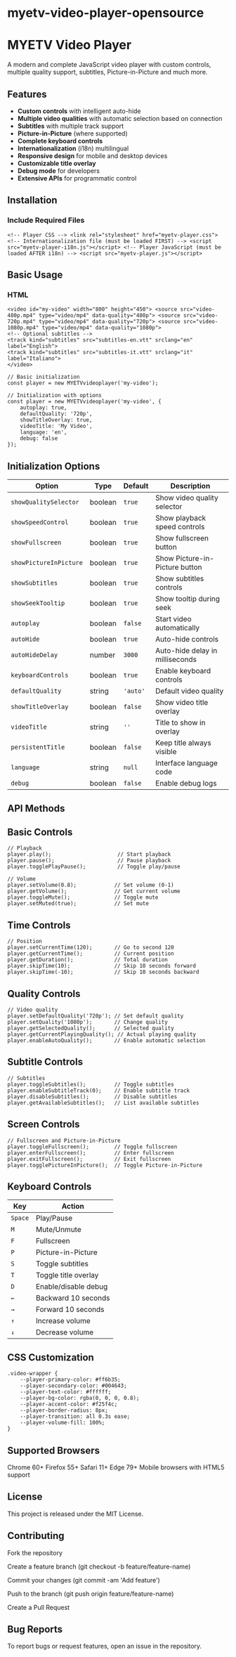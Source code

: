 # myetv-video-player-opensource

# MYETV Video Player

A modern and complete JavaScript video player with custom controls, multiple quality support, subtitles, Picture-in-Picture and much more.

## Features

- **Custom controls** with intelligent auto-hide
- **Multiple video qualities** with automatic selection based on connection
- **Subtitles** with multiple track support
- **Picture-in-Picture** (where supported)
- **Complete keyboard controls**
- **Internationalization** (i18n) multilingual
- **Responsive design** for mobile and desktop devices
- **Customizable title overlay**
- **Debug mode** for developers
- **Extensive APIs** for programmatic control

## Installation

### Include Required Files

```<!-- Player CSS --> <link rel="stylesheet" href="myetv-player.css"> <!-- Internationalization file (must be loaded FIRST) --> <script src="myetv-player-i18n.js"></script> <!-- Player JavaScript (must be loaded AFTER i18n) --> <script src="myetv-player.js"></script>```

## Basic Usage

### HTML

```
<video id="my-video" width="800" height="450"> <source src="video-480p.mp4" type="video/mp4" data-quality="480p"> <source src="video-720p.mp4" type="video/mp4" data-quality="720p"> <source src="video-1080p.mp4" type="video/mp4" data-quality="1080p">
<!-- Optional subtitles -->
<track kind="subtitles" src="subtitles-en.vtt" srclang="en" label="English">
<track kind="subtitles" src="subtitles-it.vtt" srclang="it" label="Italiano">
</video>

// Basic initialization
const player = new MYETVvideoplayer('my-video');

// Initialization with options
const player = new MYETVvideoplayer('my-video', {
    autoplay: true,
    defaultQuality: '720p',
    showTitleOverlay: true,
    videoTitle: 'My Video',
    language: 'en',
    debug: false
});
```

## Initialization Options

| Option | Type | Default | Description |
|--------|------|---------|-------------|
| `showQualitySelector` | boolean | `true` | Show video quality selector |
| `showSpeedControl` | boolean | `true` | Show playback speed controls |
| `showFullscreen` | boolean | `true` | Show fullscreen button |
| `showPictureInPicture` | boolean | `true` | Show Picture-in-Picture button |
| `showSubtitles` | boolean | `true` | Show subtitles controls |
| `showSeekTooltip` | boolean | `true` | Show tooltip during seek |
| `autoplay` | boolean | `false` | Start video automatically |
| `autoHide` | boolean | `true` | Auto-hide controls |
| `autoHideDelay` | number | `3000` | Auto-hide delay in milliseconds |
| `keyboardControls` | boolean | `true` | Enable keyboard controls |
| `defaultQuality` | string | `'auto'` | Default video quality |
| `showTitleOverlay` | boolean | `false` | Show video title overlay |
| `videoTitle` | string | `''` | Title to show in overlay |
| `persistentTitle` | boolean | `false` | Keep title always visible |
| `language` | string | `null` | Interface language code |
| `debug` | boolean | `false` | Enable debug logs |

## API Methods
## Basic Controls
```
// Playback
player.play();                     // Start playback
player.pause();                    // Pause playback
player.togglePlayPause();          // Toggle play/pause

// Volume
player.setVolume(0.8);            // Set volume (0-1)
player.getVolume();               // Get current volume
player.toggleMute();              // Toggle mute
player.setMuted(true);            // Set mute
```
## Time Controls
```
// Position
player.setCurrentTime(120);       // Go to second 120
player.getCurrentTime();          // Current position
player.getDuration();             // Total duration
player.skipTime(10);              // Skip 10 seconds forward
player.skipTime(-10);             // Skip 10 seconds backward
```
## Quality Controls
```
// Video quality
player.setDefaultQuality('720p'); // Set default quality
player.setQuality('1080p');       // Change quality
player.getSelectedQuality();      // Selected quality
player.getCurrentPlayingQuality(); // Actual playing quality
player.enableAutoQuality();       // Enable automatic selection
```
## Subtitle Controls
```
// Subtitles
player.toggleSubtitles();         // Toggle subtitles
player.enableSubtitleTrack(0);    // Enable subtitle track
player.disableSubtitles();        // Disable subtitles
player.getAvailableSubtitles();   // List available subtitles
```
## Screen Controls
```
// Fullscreen and Picture-in-Picture
player.toggleFullscreen();        // Toggle fullscreen
player.enterFullscreen();         // Enter fullscreen
player.exitFullscreen();          // Exit fullscreen
player.togglePictureInPicture();  // Toggle Picture-in-Picture
```

## Keyboard Controls

| Key | Action |
|-----|--------|
| `Space` | Play/Pause |
| `M` | Mute/Unmute |
| `F` | Fullscreen |
| `P` | Picture-in-Picture |
| `S` | Toggle subtitles |
| `T` | Toggle title overlay |
| `D` | Enable/disable debug |
| `←` | Backward 10 seconds |
| `→` | Forward 10 seconds |
| `↑` | Increase volume |
| `↓` | Decrease volume |

## CSS Customization
```
.video-wrapper {
    --player-primary-color: #ff6b35;
    --player-secondary-color: #004643;
    --player-text-color: #ffffff;
    --player-bg-color: rgba(0, 0, 0, 0.8);
    --player-accent-color: #f25f4c;
    --player-border-radius: 8px;
    --player-transition: all 0.3s ease;
    --player-volume-fill: 100%;
}
```

## Supported Browsers
Chrome 60+
Firefox 55+
Safari 11+
Edge 79+
Mobile browsers with HTML5 support

## License
This project is released under the MIT License.

## Contributing
Fork the repository

Create a feature branch (git checkout -b feature/feature-name)

Commit your changes (git commit -am 'Add feature')

Push to the branch (git push origin feature/feature-name)

Create a Pull Request

## Bug Reports
To report bugs or request features, open an issue in the repository.
